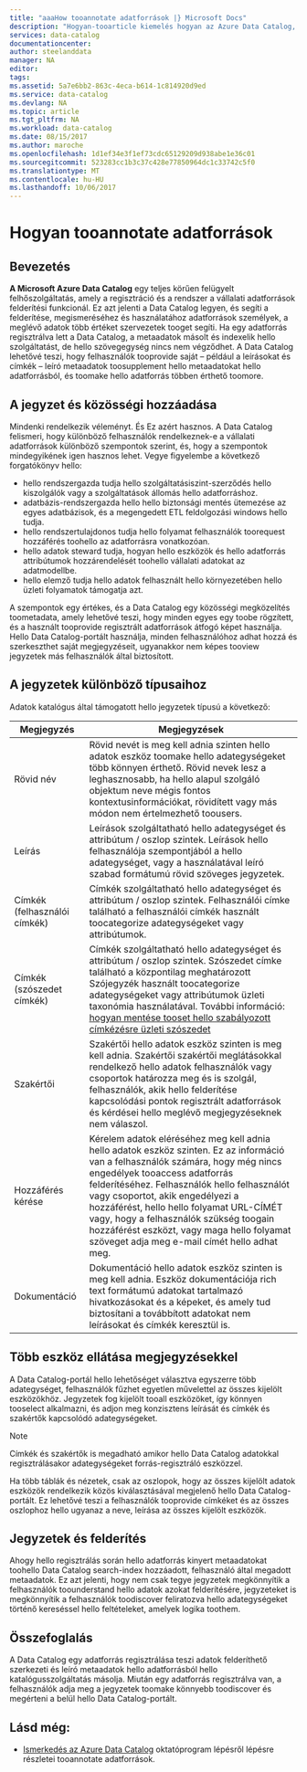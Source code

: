 ```yaml
---
title: "aaaHow tooannotate adatforrások |} Microsoft Docs"
description: "Hogyan-tooarticle kiemelés hogyan az Azure Data Catalog, beleértve a rövid nevek, címkéket, leírásokat és szakértők tooannotate adategységeket."
services: data-catalog
documentationcenter: 
author: steelanddata
manager: NA
editor: 
tags: 
ms.assetid: 5a7e6bb2-863c-4eca-b614-1c814920d9ed
ms.service: data-catalog
ms.devlang: NA
ms.topic: article
ms.tgt_pltfrm: NA
ms.workload: data-catalog
ms.date: 08/15/2017
ms.author: maroche
ms.openlocfilehash: 1d1ef34e3f1ef73cdc65129209d938abe1e36c01
ms.sourcegitcommit: 523283cc1b3c37c428e77850964dc1c33742c5f0
ms.translationtype: MT
ms.contentlocale: hu-HU
ms.lasthandoff: 10/06/2017
---
```

# <a name="how-tooannotate-data-sources"></a>Hogyan tooannotate adatforrások
## <a name="introduction"></a>Bevezetés
**A Microsoft Azure Data Catalog** egy teljes körűen felügyelt felhőszolgáltatás, amely a regisztráció és a rendszer a vállalati adatforrások felderítési funkcionál. Ez azt jelenti a Data Catalog legyen, és segíti a felderítése, megismeréséhez és használatához adatforrások személyek, a meglévő adatok több értéket szervezetek tooget segíti. Ha egy adatforrás regisztrálva lett a Data Catalog, a metaadatok másolt és indexelik hello szolgáltatást, de hello szövegegység nincs nem végződhet. A Data Catalog lehetővé teszi, hogy felhasználók tooprovide saját – például a leírásokat és címkék – leíró metaadatok toosupplement hello metaadatokat hello adatforrásból, és toomake hello adatforrás többen érthető toomore.

## <a name="annotation-and-crowdsourcing"></a>A jegyzet és közösségi hozzáadása
Mindenki rendelkezik véleményt. És Ez azért hasznos.
A Data Catalog felismeri, hogy különböző felhasználók rendelkeznek-e a vállalati adatforrások különböző szempontok szerint, és, hogy a szempontok mindegyikének igen hasznos lehet. Vegye figyelembe a következő forgatókönyv hello:

* hello rendszergazda tudja hello szolgáltatásiszint-szerződés hello kiszolgálók vagy a szolgáltatások állomás hello adatforráshoz.
* adatbázis-rendszergazda hello hello biztonsági mentés ütemezése az egyes adatbázisok, és a megengedett ETL feldolgozási windows hello tudja.
* hello rendszertulajdonos tudja hello folyamat felhasználók toorequest hozzáférés toohello az adatforrásra vonatkozóan.
* hello adatok steward tudja, hogyan hello eszközök és hello adatforrás attribútumok hozzárendelését toohello vállalati adatokat az adatmodellbe.
* hello elemző tudja hello adatok felhasznált hello környezetében hello üzleti folyamatok támogatja azt.

A szempontok egy értékes, és a Data Catalog egy közösségi megközelítés toometadata, amely lehetővé teszi, hogy minden egyes egy toobe rögzített, és a használt tooprovide regisztrált adatforrások átfogó képet használja. Hello Data Catalog-portált használja, minden felhasználóhoz adhat hozzá és szerkeszthet saját megjegyzéseit, ugyanakkor nem képes tooview jegyzetek más felhasználók által biztosított.

## <a name="different-types-of-annotations"></a>A jegyzetek különböző típusaihoz
Adatok katalógus által támogatott hello jegyzetek típusú a következő:

| Megjegyzés | Megjegyzések |
| --- | --- |
| Rövid név |Rövid nevét is meg kell adnia szinten hello adatok eszköz toomake hello adategységeket több könnyen érthető. Rövid nevek lesz a leghasznosabb, ha hello alapul szolgáló objektum neve mégis fontos kontextusinformációkat, rövidített vagy más módon nem értelmezhető toousers. |
| Leírás |Leírások szolgáltatható hello adategységet és attribútum / oszlop szintek. Leírások hello felhasználója szempontjából a hello adategységet, vagy a használatával leíró szabad formátumú rövid szöveges jegyzetek. |
| Címkék (felhasználói címkék) |Címkék szolgáltatható hello adategységet és attribútum / oszlop szintek. Felhasználói címke található a felhasználói címkék használt toocategorize adategységeket vagy attribútumok. |
| Címkék (szószedet címkék) |Címkék szolgáltatható hello adategységet és attribútum / oszlop szintek. Szószedet címke található a központilag meghatározott Szójegyzék használt toocategorize adategységeket vagy attribútumok üzleti taxonómia használatával. További információ: [hogyan mentése tooset hello szabályozott címkézésre üzleti szószedet](data-catalog-how-to-business-glossary.md) |
| Szakértői |Szakértői hello adatok eszköz szinten is meg kell adnia. Szakértői szakértői meglátásokkal rendelkező hello adatok felhasználók vagy csoportok határozza meg és is szolgál, felhasználók, akik hello felderítése kapcsolódási pontok regisztrált adatforrások és kérdései hello meglévő megjegyzéseknek nem válaszol. |
| Hozzáférés kérése |Kérelem adatok eléréséhez meg kell adnia hello adatok eszköz szinten. Ez az információ van a felhasználók számára, hogy még nincs engedélyek tooaccess adatforrás felderítéséhez. Felhasználók hello felhasználót vagy csoportot, akik engedélyezi a hozzáférést, hello hello folyamat URL-CÍMÉT vagy, hogy a felhasználók szükség toogain hozzáférést eszközt, vagy maga hello folyamat szöveget adja meg e-mail címét hello adhat meg. |
| Dokumentáció |Dokumentáció hello adatok eszköz szinten is meg kell adnia. Eszköz dokumentációja rich text formátumú adatokat tartalmazó hivatkozásokat és a képeket, és amely tud biztosítani a továbbított adatokat nem leírásokat és címkék keresztül is. |

## <a name="annotating-multiple-assets"></a>Több eszköz ellátása megjegyzésekkel
A Data Catalog-portál hello lehetőséget választva egyszerre több adategységet, felhasználók fűzhet egyetlen művelettel az összes kijelölt eszközökhöz. Jegyzetek fog kijelölt tooall eszközöket, így könnyen tooselect alkalmazni, és adjon meg konzisztens leírását és címkék és szakértők kapcsolódó adategységeket.

> [!NOTE]
> Címkék és szakértők is megadható amikor hello Data Catalog adatokkal regisztrálásakor adategységeket forrás-regisztráló eszközzel.
>
>

Ha több táblák és nézetek, csak az oszlopok, hogy az összes kijelölt adatok eszközök rendelkezik közös kiválasztásával megjelenő hello Data Catalog-portált. Ez lehetővé teszi a felhasználók tooprovide címkéket és az összes oszlophoz hello ugyanaz a neve, leírása az összes kijelölt eszközök.

## <a name="annotations-and-discovery"></a>Jegyzetek és felderítés
Ahogy hello regisztrálás során hello adatforrás kinyert metaadatokat toohello Data Catalog search-index hozzáadott, felhasználó által megadott metaadatok. Ez azt jelenti, hogy nem csak tegye jegyzetek megkönnyítik a felhasználók toounderstand hello adatok azokat felderítésére, jegyzeteket is megkönnyítik a felhasználók toodiscover feliratozva hello adategységeket történő kereséssel hello feltételeket, amelyek logika toothem.

## <a name="summary"></a>Összefoglalás
A Data Catalog egy adatforrás regisztrálása teszi adatok felderíthető szerkezeti és leíró metaadatok hello adatforrásból hello katalógusszolgáltatás másolja. Miután egy adatforrás regisztrálva van, a felhasználók adja meg a jegyzetek toomake könnyebb toodiscover és megérteni a belül hello Data Catalog-portált.

## <a name="see-also"></a>Lásd még:
* [Ismerkedés az Azure Data Catalog](data-catalog-get-started.md) oktatóprogram lépésről lépésre részletei tooannotate adatforrások.
